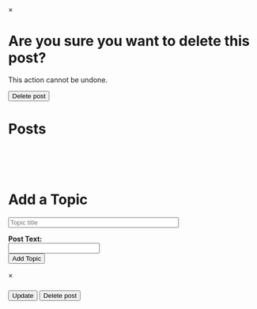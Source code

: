 <html lang="en">
<head>
    <meta charset="UTF-8">
    <meta http-equiv="X-UA-Compatible" content="IE=edge">
    <meta name="viewport" content="width=device-width, initial-scale=1.0">
    <title>Forum</title>
    <link rel="stylesheet" href="forum.css">
    <script src="https://ajax.googleapis.com/ajax/libs/jquery/3.6.0/jquery.min.js"></script>
</head>
<body>
    <div id="delModal" class="delModal">
        <div class="delModal-content">
            <span id="closeDelModal" class="close">&times;</span>
            <h1>Are you sure you want to delete this post?</h1>
            <p>This action cannot be undone.</p>
            <button type="button" class="delButton" id="delButton">Delete post</button>
        </div>
    </div>
    <h1>Posts</h1>
    <div class="posts" id="postContainer">
    </div>
    <div class="addWrap">
        <br><br>
        <br>
        <h1>Add a Topic</h1>
        <form method=post action="http://127.0.0.1:8086/api/forum/create">
            <input type="text" name="topic" id="topic" class="topic" size=40 maxlength=50 placeholder="Topic title">
            <P><strong>Post Text:</strong><br>
            <input type="text" id="postText" name="postText" class="postText" >
            <br>
            <button type="submit" class="topicSubmit" id="submitForm">Add Topic</button>
        <!--  -->
    <!-- </div> -->
    <div id="postModal" class="modal">
        <div class="modal-content">
            <span id="closebtn" class="close">&times;</span>
            <h3 id="modalPostTitle"></h3>
            <p id="modalPostText"></p>
            <button type="button" class="updateButton" id="updateButton">Update</button>
            <button type="button" class="preDelButton" id="preDelButton">Delete post</button>
        </div>
    </div>
<!--  -->
<!-- </body> -->
<script src="forum.js">


        